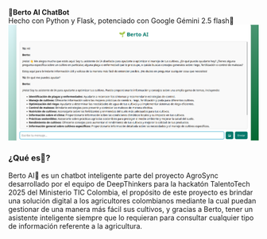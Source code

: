 **🌱Berto AI ChatBot**  
Hecho con Python y Flask, potenciado con Google Gémini 2.5 flash🤖
![Preview](images/Berto.png)  

### ¿Qué es🤔?  
Berto AI🌱 es un chatbot inteligente parte del proyecto AgroSync desarrollado por el equipo de DeepThinkers para la hackatón TalentoTech 2025 del Ministerio TIC Colombia, el propósito de este proyecto es brindar una solución digital a los agricultores colombianos mediante la cual puedan gestionar de una manera más fácil sus cultivos, y gracias a Berto, tener un asistente inteligente siempre que lo requieran para consultar cualquier tipo de información referente a la agricultura.
